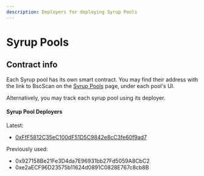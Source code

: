 ```yaml
---
description: Deployers for deploying Syrup Pools
---
```


# Syrup Pools

## Contract info

Each Syrup pool has its own smart contract. You may find their address with the link to BscScan on the [Syrup Pools](https://pancakeswap.finance/pools) page, under each pool's UI.

Alternatively, you may track each syrup pool using its deployer.

#### **Syrup Pool Deployers**

Latest:&#x20;

* [0xFfF5812C35eC100dF51D5C9842e8cC3fe60f9ad7](https://bscscan.com/address/0xFfF5812C35eC100dF51D5C9842e8cC3fe60f9ad7#events)

Previously used:

* 0x927158Be21Fe3D4da7E96931bb27Fd5059A8CbC2
* 0xe2aECF96D23575b11624d0891C0828E767c8cb8B&#x20;
